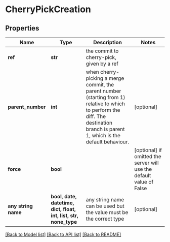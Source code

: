 # CherryPickCreation


## Properties
Name | Type | Description | Notes
------------ | ------------- | ------------- | -------------
**ref** | **str** | the commit to cherry-pick, given by a ref | 
**parent_number** | **int** | when cherry-picking a merge commit, the parent number (starting from 1) relative to which to perform the diff. The destination branch is parent 1, which is the default behaviour.  | [optional] 
**force** | **bool** |  | [optional]  if omitted the server will use the default value of False
**any string name** | **bool, date, datetime, dict, float, int, list, str, none_type** | any string name can be used but the value must be the correct type | [optional]

[[Back to Model list]](../README.md#documentation-for-models) [[Back to API list]](../README.md#documentation-for-api-endpoints) [[Back to README]](../README.md)


